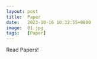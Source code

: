```yaml
---
layout: post
title:  Paper
date:   2023-10-16 10:32:55+0800
image:  01.jpg
tags:   [Paper]
---
```


Read Papers!
